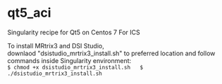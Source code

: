 # qt5_aci
Singularity recipe for Qt5 on Centos 7 For ICS

To install MRtrix3 and DSI Studio,  
downlaod "dsistudio_mrtrix3_install.sh" to preferred location 
and follow commands inside Singularity environment:  
``
$ chmod +x dsistudio_mrtrix3_install.sh  
$ ./dsistudio_mrtrix3_install.sh
``
